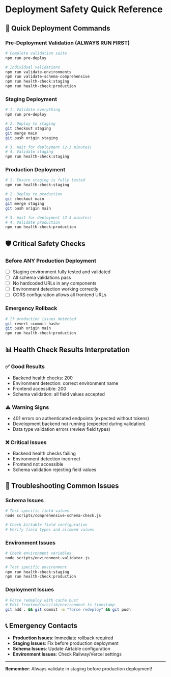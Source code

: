 # Deployment Safety Quick Reference

## 🚀 Quick Deployment Commands

### Pre-Deployment Validation (ALWAYS RUN FIRST)
```bash
# Complete validation suite
npm run pre-deploy

# Individual validations
npm run validate-environments
npm run validate-schema-comprehensive
npm run health-check:staging
npm run health-check:production
```

### Staging Deployment
```bash
# 1. Validate everything
npm run pre-deploy

# 2. Deploy to staging
git checkout staging
git merge main
git push origin staging

# 3. Wait for deployment (2-3 minutes)
# 4. Validate staging
npm run health-check:staging
```

### Production Deployment
```bash
# 1. Ensure staging is fully tested
npm run health-check:staging

# 2. Deploy to production
git checkout main
git merge staging
git push origin main

# 3. Wait for deployment (2-3 minutes)
# 4. Validate production
npm run health-check:production
```

## 🛡️ Critical Safety Checks

### Before ANY Production Deployment
- [ ] Staging environment fully tested and validated
- [ ] All schema validations pass
- [ ] No hardcoded URLs in any components
- [ ] Environment detection working correctly
- [ ] CORS configuration allows all frontend URLs

### Emergency Rollback
```bash
# If production issues detected
git revert <commit-hash>
git push origin main
npm run health-check:production
```

## 📊 Health Check Results Interpretation

### ✅ Good Results
- Backend health checks: 200
- Environment detection: correct environment name
- Frontend accessible: 200
- Schema validation: all field values accepted

### ⚠️ Warning Signs
- 401 errors on authenticated endpoints (expected without tokens)
- Development backend not running (expected during validation)
- Data type validation errors (review field types)

### ❌ Critical Issues
- Backend health checks failing
- Environment detection incorrect
- Frontend not accessible
- Schema validation rejecting field values

## 🔧 Troubleshooting Common Issues

### Schema Issues
```bash
# Test specific field values
node scripts/comprehensive-schema-check.js

# Check Airtable field configuration
# Verify field types and allowed values
```

### Environment Issues
```bash
# Check environment variables
node scripts/environment-validator.js

# Test specific environment
npm run health-check:staging
npm run health-check:production
```

### Deployment Issues
```bash
# Force redeploy with cache bust
# Edit frontend/src/lib/environment.ts timestamp
git add . && git commit -m "force redeploy" && git push
```

## 📞 Emergency Contacts

- **Production Issues**: Immediate rollback required
- **Staging Issues**: Fix before production deployment
- **Schema Issues**: Update Airtable configuration
- **Environment Issues**: Check Railway/Vercel settings

---

**Remember**: Always validate in staging before production deployment! 